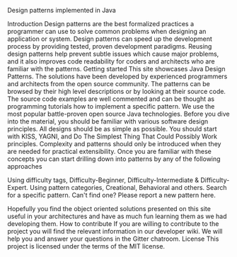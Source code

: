 
Design patterns implemented in Java




Introduction
Design patterns are the best formalized practices a programmer can use to
solve common problems when designing an application or system.
Design patterns can speed up the development process by providing tested, proven
development paradigms.
Reusing design patterns help prevent subtle issues which cause major
problems, and it also improves code readability for coders and architects who
are familiar with the patterns.
Getting started
This site showcases Java Design Patterns. The solutions have been developed by
experienced programmers and architects from the open source community. The
patterns can be browsed by their high level descriptions or by looking at their
source code. The source code examples are well commented and can be thought as
programming tutorials how to implement a specific pattern. We use the most
popular battle-proven open source Java technologies.
Before you dive into the material, you should be familiar with various
software design principles.
All designs should be as simple as possible. You should start with KISS, YAGNI,
and Do The Simplest Thing That Could Possibly Work principles. Complexity and
patterns should only be introduced when they are needed for practical
extensibility.
Once you are familiar with these concepts you can start drilling down into
patterns by any of the following approaches

Using difficulty tags, Difficulty-Beginner, Difficulty-Intermediate & Difficulty-Expert.
Using pattern categories, Creational, Behavioral and others.
Search for a specific pattern. Can't find one? Please report a new pattern here.

Hopefully you find the object oriented solutions presented on this site useful
in your architectures and have as much fun learning them as we had developing them.
How to contribute
If you are willing to contribute to the project you will find the relevant information in
our developer wiki. We will help
you and answer your questions in the Gitter chatroom.
License
This project is licensed under the terms of the MIT license.
